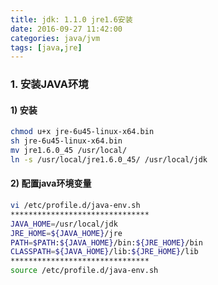 ```yaml
---
title: jdk: 1.1.0 jre1.6安装
date: 2016-09-27 11:42:00
categories: java/jvm
tags: [java,jre]
---
```


### 1. 安装JAVA环境
#### 1) 安装
``` bash
chmod u+x jre-6u45-linux-x64.bin
sh jre-6u45-linux-x64.bin
mv jre1.6.0_45 /usr/local/
ln -s /usr/local/jre1.6.0_45/ /usr/local/jdk
```

#### 2) 配置java环境变量
``` bash
vi /etc/profile.d/java-env.sh
*******************************
JAVA_HOME=/usr/local/jdk
JRE_HOME=${JAVA_HOME}/jre
PATH=$PATH:${JAVA_HOME}/bin:${JRE_HOME}/bin
CLASSPATH=${JAVA_HOME}/lib:${JRE_HOME}/lib
*******************************
source /etc/profile.d/java-env.sh
```
